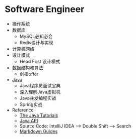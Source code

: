 # Software Engineer
* 操作系统
* 数据库
  * MySQL必知必会
  * Redis设计与实现
* 计算机网络
* 设计模式
  * Head First 设计模式
* 数据结构和算法
  * 剑指offer
* [Java](https://github.com/qingqueenking/JobSeeking/blob/master/Java/JavaLanguage.md)
  * Java程序员面试宝典
  * 深入理解Java虚拟机
  * Java并发编程实战
  * Spring实战
* Reference
  * [The Java Tutorials](https://docs.oracle.com/javase/tutorial/java/)
  * [Java API](https://docs.oracle.com/javase/8/docs/api/)
  * Source Code: IntelliJ IDEA --> Double Shift --> Search
  * [Markdown Guides](https://guides.github.com/features/mastering-markdown/)
